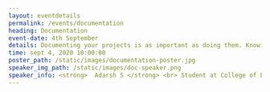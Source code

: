 ```yaml
---
layout: eventdetails
permalink: /events/documentation
heading: Documentation
event-date: 4th September
details: Documenting your projects is as important as doing them. Knowing how to do that is a skill everyone must have.
time: sept 4, 2020 10:00:00
poster_path: /static/images/documentation-poster.jpg
speaker_img_path: /static/images/doc-speaker.png
speaker_info: <strong>  Adarsh S </strong> <br> Student at College of Engineering, Trivandrum
---
```


